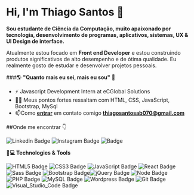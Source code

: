 # Hi, I'm Thiago Santos 👋

**Sou estudante de Ciência da Computação, muito apaixonado por tecnologia, desenvolvimento de programas, aplicativos, sistemas, UX & UI Design de interface.**

Atualmente estou focado em **Front end Developer** e estou construindo produtos significativos de alto desempenho e de ótima qualidade. Eu realmente gosto de estudar e desenvolver projetos pessoais.

###🌎 **"Quanto mais eu sei, mais eu sou"** 🧠


- ⚡ Javascript Development Intern at eCGlobal Solutions
- 👨‍💻 Meus pontos fortes ressaltam com HTML, CSS, JavaScript, Bootstrap, MySql
-  📫Como **[entrar](mailto:thiagosantosab070@gmail.com)** em contato comigo **[thiagosantosab070@gmail.com](mailto:thiagosantosab070@gmail.com)**


 ##Onde me encontrar  👇
 
![Linkedin Badge](https://img.shields.io/badge/LinkedIn-0077B5?style=for-the-badge&logo=linkedin&logoColor=white&link=https://www.linkedin.com/in/thiago-santos-966064187/)  ![Instagram Badge](https://img.shields.io/badge/Instagram-E4405F?style=for-the-badge&logo=instagram&logoColor=white&link=https://www.instagram.com/thiago.santosth_/) ![ Badge](https://img.shields.io/badge/Discord-7289DA?style=for-the-badge&logo=discord&logoColor=white&link=ThiagoSantos#3963)

**🚀💻 Technologies & Tools**

![HTML5 Badge](https://img.shields.io/badge/HTML5-E34F26?style=for-the-badge&logo=html5&logoColor=white)  ![CSS3 Badge](https://img.shields.io/badge/CSS3-1572B6?style=for-the-badge&logo=css3&logoColor=white) ![JavaScript Badge](https://img.shields.io/badge/JavaScript-F7DF1E?style=for-the-badge&logo=javascript&logoColor=black) ![React Badge](https://img.shields.io/badge/React-20232A?style=for-the-badge&logo=react&logoColor=61DAFB) ![Sass Badge](https://img.shields.io/badge/Sass-CC6699?style=for-the-badge&logo=sass&logoColor=white) ![Bootstrap Badge](https://img.shields.io/badge/Bootstrap-563D7C?style=for-the-badge&logo=bootstrap&logoColor=white)![jQuery Badge](https://img.shields.io/badge/jQuery-0769AD?style=for-the-badge&logo=jquery&logoColor=white) ![Node Badge](https://img.shields.io/badge/Node.js-43853D?style=for-the-badge&logo=node.js&logoColor=white) ![PHP Badge](https://img.shields.io/badge/PHP-777BB4?style=for-the-badge&logo=php&logoColor=white) ![MySQL Badge](https://img.shields.io/badge/MySQL-00000F?style=for-the-badge&logo=mysql&logoColor=white) ![Wordpress Badge](https://img.shields.io/badge/Wordpress-21759B?style=for-the-badge&logo=wordpress&logoColor=white) ![Git Badge](https://img.shields.io/badge/Git-F05032?style=for-the-badge&logo=git&logoColor=white)![Visual_Studio_Code Badge](https://img.shields.io/badge/Visual_Studio_Code-0078D4?style=for-the-badge&logo=visual%20studio%20code&logoColor=white`)
